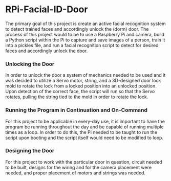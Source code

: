 # RPi-Facial-ID-Door
The primary goal of this project is create an active facial recognition system to detect trained faces and accordingly unlock the (dorm) door. The process of this project would to be to use a Raspberry Pi and camera, build a Python script within the Pi to capture and save images of a person, train it into a pickles file, and run a facial recognition script to detect for desired faces and accordingly unlock the door.
### Unlocking the Door
In order to unlock the door a system of mechanics needed to be used and it was decided to utilize a Servo motor, string, and a 3D-designed door lock mold to rotate the lock from a locked position into an unlocked position. Upon detection of the correct face, the script will run so that the Servo rotates, pulling the string tied to the mold in order to rotate the lock.
### Running the Program in Continuation and On-Command
For this project to be applicable in every-day use, it is important to have the program be running throughout the day and be capable of running multiple times as a loop. In order to do this, the Pi needed to be taught to run the script upon booting and the script itself would need to be modified to loop.
### Designing the Door
For this project to work with the particular door in question, circuit needed to be built, designs for the wiring and for the camera placement were needed, and proper placement of motors and strings was needed. 
